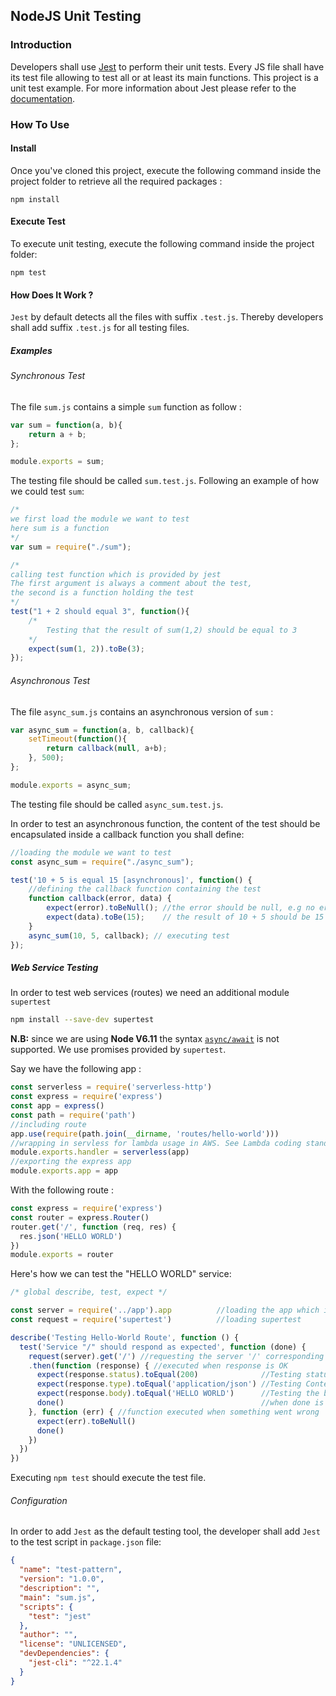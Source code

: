 ## NodeJS Unit Testing

### Introduction

Developers shall use [Jest](https://facebook.github.io/jest/) to perform their unit tests. Every JS file shall have its test file allowing to test all or at least its main functions. This project is a unit test example. For more information about Jest please refer to the [documentation](https://facebook.github.io/jest/docs/en/getting-started.html).

### How To Use

#### Install

Once you've cloned this project, execute the following command inside the project folder to retrieve all the required packages :

```
npm install
```

#### Execute Test

To execute unit testing, execute the following command inside the project folder:

```
npm test
```

#### How Does It Work ?

`Jest` by default detects all the files with suffix `.test.js`. Thereby developers shall add suffix `.test.js` for all testing files.

##### Examples

###### Synchronous Test

The file `sum.js` contains a simple `sum` function as follow :

```javascript
var sum = function(a, b){
    return a + b;
};

module.exports = sum;
```

The testing file should be called `sum.test.js`. Following an example of how we could test `sum`:

```javascript
/*
we first load the module we want to test
here sum is a function
*/
var sum = require("./sum");

/*
calling test function which is provided by jest
The first argument is always a comment about the test,
the second is a function holding the test
*/
test("1 + 2 should equal 3", function(){
    /*
        Testing that the result of sum(1,2) should be equal to 3
    */
    expect(sum(1, 2)).toBe(3);
});
```

###### Asynchronous Test

The file `async_sum.js` contains an asynchronous version of `sum` :

```javascript
var async_sum = function(a, b, callback){
    setTimeout(function(){
        return callback(null, a+b);
    }, 500);
};

module.exports = async_sum;
```

The testing file should be called `async_sum.test.js`.

In order to test an asynchronous function, the content of the test should be encapsulated inside a callback function you shall define:

```javascript
//loading the module we want to test
const async_sum = require("./async_sum");

test('10 + 5 is equal 15 [asynchronous]', function() {
    //defining the callback function containing the test
    function callback(error, data) {
        expect(error).toBeNull(); //the error should be null, e.g no error
        expect(data).toBe(15);    // the result of 10 + 5 should be 15
    }
    async_sum(10, 5, callback); // executing test
});
```


##### Web Service Testing

In order to test web services (routes) we need an additional module `supertest`
```bash
npm install --save-dev supertest
```

**N.B:** since we are using **Node V6.11** the syntax [`async/await`](https://facebook.github.io/jest/docs/en/tutorial-async.html#async-await) is not supported. We use promises provided by `supertest`.

Say we have the following app :

```javascript
const serverless = require('serverless-http')
const express = require('express')
const app = express()
const path = require('path')
//including route
app.use(require(path.join(__dirname, 'routes/hello-world')))
//wrapping in servless for lambda usage in AWS. See Lambda coding standard for more info
module.exports.handler = serverless(app)
//exporting the express app
module.exports.app = app
```

With the following route :

```javascript
const express = require('express')
const router = express.Router()
router.get('/', function (req, res) {
  res.json('HELLO WORLD')
})
module.exports = router
```

Here's how we can test the "HELLO WORLD" service:

```javascript
/* global describe, test, expect */

const server = require('../app').app          //loading the app which is exported under app. see lambda design pattern in order to understand the reason
const request = require('supertest')          //loading supertest

describe('Testing Hello-World Route', function () {
  test('Service "/" should respond as expected', function (done) {
    request(server).get('/') //requesting the server '/' corresponding to "HELLO WORLD"
    .then(function (response) { //executed when response is OK
      expect(response.status).toEqual(200)              //Testing status code
      expect(response.type).toEqual('application/json') //Testing Content-Type
      expect(response.body).toEqual('HELLO WORLD')      //Testing the body response
      done()                                            //when done is executed, means the end of the test
    }, function (err) { //function executed when something went wrong
      expect(err).toBeNull()
      done()
    })
  })
})
```

Executing `npm test` should execute the test file.

###### Configuration

In order to add `Jest` as the default testing tool, the developer shall add `Jest` to the test script in `package.json` file:

```json
{
  "name": "test-pattern",
  "version": "1.0.0",
  "description": "",
  "main": "sum.js",
  "scripts": {
    "test": "jest"
  },
  "author": "",
  "license": "UNLICENSED",
  "devDependencies": {
    "jest-cli": "^22.1.4"
  }
}
```

